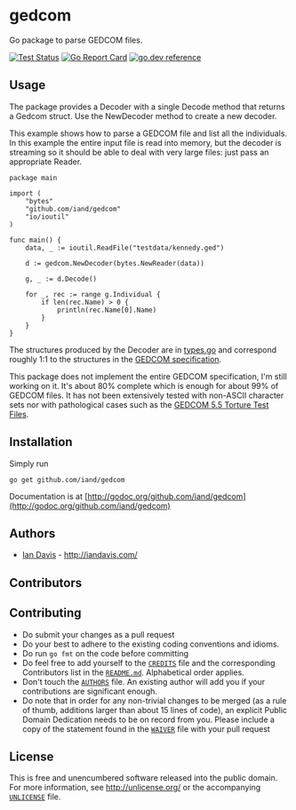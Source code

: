 # gedcom

Go package to parse GEDCOM files.

[![Test Status](https://github.com/iand/gedcom/actions/workflows/test.yml/badge.svg?branch=master)](https://github.com/iand/gedcom/actions/workflows/test.yml)
[![Go Report Card](https://goreportcard.com/badge/github.com/iand/gedcom)](https://goreportcard.com/report/github.com/iand/gedcom)
[![go.dev reference](https://img.shields.io/badge/go.dev-reference-007d9c?logo=go&logoColor=white)](https://pkg.go.dev/github.com/iand/gedcom)

## Usage

The package provides a Decoder with a single Decode method that returns a Gedcom struct. Use the NewDecoder method to create a new decoder.

This example shows how to parse a GEDCOM file and list all the individuals. In this example the entire input file is read into memory, but the decoder is streaming so it should be able to deal with very large files: just pass an appropriate Reader.


	package main

	import (
		"bytes"
		"github.com/iand/gedcom"
		"io/ioutil"
	)

    func main() {
		data, _ := ioutil.ReadFile("testdata/kennedy.ged")

		d := gedcom.NewDecoder(bytes.NewReader(data))

		g, _ := d.Decode()

		for _, rec := range g.Individual {
			if len(rec.Name) > 0 {
				println(rec.Name[0].Name)
			}			
		}
	}

The structures produced by the Decoder are in [types.go](types.go) and correspond roughly 1:1 to the structures in the [GEDCOM specification](http://homepages.rootsweb.ancestry.com/~pmcbride/gedcom/55gctoc.htm).

This package does not implement the entire GEDCOM specification, I'm still working on it. It's about 80% complete which is enough for about 99% of GEDCOM files. It has not been extensively tested with non-ASCII character sets nor with pathological cases such as the [GEDCOM 5.5 Torture Test Files](http://www.geditcom.com/gedcom.html).

## Installation

Simply run

	go get github.com/iand/gedcom

Documentation is at [http://godoc.org/github.com/iand/gedcom](http://godoc.org/github.com/iand/gedcom)

## Authors

* [Ian Davis](http://github.com/iand) - <http://iandavis.com/>


## Contributors


## Contributing

* Do submit your changes as a pull request
* Do your best to adhere to the existing coding conventions and idioms.
* Do run `go fmt` on the code before committing 
* Do feel free to add yourself to the [`CREDITS`](CREDITS) file and the
  corresponding Contributors list in the [`README.md`](README.md). 
  Alphabetical order applies.
* Don't touch the [`AUTHORS`](AUTHORS) file. An existing author will add you if 
  your contributions are significant enough.
* Do note that in order for any non-trivial changes to be merged (as a rule
  of thumb, additions larger than about 15 lines of code), an explicit
  Public Domain Dedication needs to be on record from you. Please include
  a copy of the statement found in the [`WAIVER`](WAIVER) file with your pull request

## License

This is free and unencumbered software released into the public domain. For more
information, see <http://unlicense.org/> or the accompanying [`UNLICENSE`](UNLICENSE) file.
